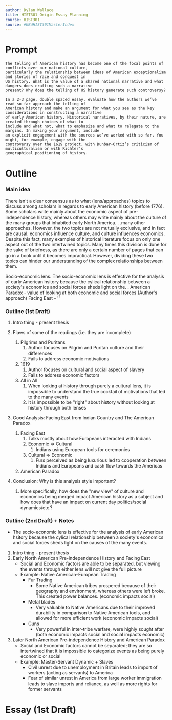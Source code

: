 ```yaml
---
author: Dylan Wallace
title: HIST301 Origin Essay Planning
course: HIST301
source: #KBdHIST301MasterIndex
---
```


# Prompt
```
The telling of American history has become one of the focal points of conflicts over our national culture,
particularly the relationship between ideas of American exceptionalism and stories of race and conquest in 
US history. What is the value of a shared national narrative and what dangers does crafting such a narrative 
present? Why does the telling of US history generate such controversy?

In a 2-3 page, double spaced essay, evaluate how the authors we’ve read so far approach the telling of 
American history and make an argument for what you see as the key considerations in constructing a narrative
of early American history. Historical narratives, by their nature, are created through choices of what to 
include and what not, what to emphasize and what to relegate to the margins. In making your argument, include 
an explicit engagement with the sources we’ve worked with so far. You might, for example, engage with the 
controversy over the 1619 project, with Dunbar-Ortiz’s criticism of multiculturalism or with Richter’s 
geographical positioning of history.
```

# Outline

### Main idea
There isn't a clear consensus as to what (lens/approaches) topics to discuss among scholars in regards to early American history (before 1776). Some scholars write mainly about the economic aspect of pre-independence history, whereas others may write mainly about the culture of the many groups that inhabited early North America. . .many other approaches. However, the two topics are not mutually exclusive, and in fact are causal: economics influence culture, and culture influences economics. Despite this fact, many examples of historical literature focus on only one aspect out of the two intertwined topics. Many times this division is done for the sake of briefness, as there are only a certain number of pages that can go in a book until it becomes impractical. However, dividing these two topics can hinder our understanding of the complex relationships between them.

Socio-economic lens. The socio-economic lens is effective for the analysis of early American hsitory because the cylical relationship between a society's economics and social forces sheds light on the. .
American Paradox - value of looking at both economic and social forces (Author's approach)
Facing East - ''


### Outline (1st Draft)
1. Intro thing - present thesis
2. Flaws of some of the readings (i.e. they are incomplete)
   1. Pilgrims and Puritans
	  1. Author focuses on Pilgrim and Puritan culture and their differences
	  2. Fails to address economic motivations
   2. 1619
	  1. Author focuses on cultural and social aspect of slavery
	  2. Fails to address economic factors
   3. All in All
	  1. When looking at history through purely a cultural lens, it is impossible to understand the true cocktail of motivations that led to the many events
	  2. It is impossible to be "right" about history without looking at history through both lenses
3. Good Analysis: Facing East from Indian Country and The American Paradox
   1. Facing East
	  1. Talks mostly about how Europeans interacted with Indians
	  2. Economic => Cultural
		  1. Indians using European tools for ceremonies
	  3. Cultural => Economic
		  1. Furs perceived as being luxurious led to cooperation between Indians and Europeans and cash flow towards the Americas
   2. American Paradox
   
4. Conclusion: Why is this analysis style important?
   1. More specifically, how does the "new view" of culture and economics being merged impact American history as a subject and how does that have an impact on current day politics/social dynamics/etc.?

### Outline (2nd Draft) + Notes

- The socio-economic lens is effective for the analysis of early American hsitory because the cylical relationship between a society's economics and social forces sheds light on the causes of the many events.



1. Intro thing - present thesis
2. Early North American Pre-independence History and Facing East
   - Social and Economic factors are able to be separated, but viewing the events through either lens will not give the full picture
   - Example: Native American–European Trading
	 - Fur Trading
		 - Some Native American tribes prospered because of their geography and environment, whereas others were left broke. This created power balances. (economic impacts social)
	 - Metal blades
		 - Very valuable to Native Americans due to their improved durability in comparison to Native American tools, and allowed for more efficient work (economic impacts social)
	 - Guns
		 - Very powerful in inter-tribe warfare, were highly sought after (both economic impacts social and social impacts economic)
3. Later North American Pre-independence History and American Paradox
   - Social and Economic factors cannot be separated; they are so intertwined that it is impossible to categorize events as being purely economic or social
   - Example: Master-Servant Dynamic + Slaves
	 - Civil unrest due to unemployment in Britain leads to import of workers (acting as servants) to America
	 - Fear of similar unrest in America from large worker immigration leads to slave imports and reliance, as well as more rights for former servants

# Essay (1st Draft)

	
